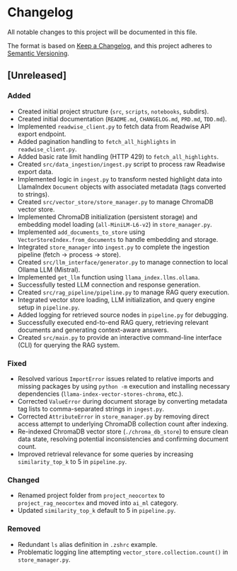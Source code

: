 # Changelog

All notable changes to this project will be documented in this file.

The format is based on [Keep a Changelog](https://keepachangelog.com/en/1.0.0/),
and this project adheres to [Semantic Versioning](https://semver.org/spec/v2.0.0.html).

## [Unreleased]

### Added
- Created initial project structure (`src`, `scripts`, `notebooks`, subdirs).
- Created initial documentation (`README.md`, `CHANGELOG.md`, `PRD.md`, `TDD.md`).
- Implemented `readwise_client.py` to fetch data from Readwise API export endpoint.
- Added pagination handling to `fetch_all_highlights` in `readwise_client.py`.
- Added basic rate limit handling (HTTP 429) to `fetch_all_highlights`.
- Created `src/data_ingestion/ingest.py` script to process raw Readwise export data.
- Implemented logic in `ingest.py` to transform nested highlight data into LlamaIndex `Document` objects with associated metadata (tags converted to strings).
- Created `src/vector_store/store_manager.py` to manage ChromaDB vector store.
- Implemented ChromaDB initialization (persistent storage) and embedding model loading (`all-MiniLM-L6-v2`) in `store_manager.py`.
- Implemented `add_documents_to_store` using `VectorStoreIndex.from_documents` to handle embedding and storage.
- Integrated `store_manager` into `ingest.py` to complete the ingestion pipeline (fetch -> process -> store).
- Created `src/llm_interface/generator.py` to manage connection to local Ollama LLM (Mistral).
- Implemented `get_llm` function using `llama_index.llms.ollama`.
- Successfully tested LLM connection and response generation.
- Created `src/rag_pipeline/pipeline.py` to manage RAG query execution.
- Integrated vector store loading, LLM initialization, and query engine setup in `pipeline.py`.
- Added logging for retrieved source nodes in `pipeline.py` for debugging.
- Successfully executed end-to-end RAG query, retrieving relevant documents and generating context-aware answers.
- Created `src/main.py` to provide an interactive command-line interface (CLI) for querying the RAG system.

### Fixed
- Resolved various `ImportError` issues related to relative imports and missing packages by using `python -m` execution and installing necessary dependencies (`llama-index-vector-stores-chroma`, etc.).
- Corrected `ValueError` during document storage by converting metadata tag lists to comma-separated strings in `ingest.py`.
- Corrected `AttributeError` in `store_manager.py` by removing direct access attempt to underlying ChromaDB collection count after indexing.
- Re-indexed ChromaDB vector store (`./chroma_db_store`) to ensure clean data state, resolving potential inconsistencies and confirming document count.
- Improved retrieval relevance for some queries by increasing `similarity_top_k` to 5 in `pipeline.py`.

### Changed
- Renamed project folder from `project_neocortex` to `project_rag_neocortex` and moved into `ai_ml` category.
- Updated `similarity_top_k` default to 5 in `pipeline.py`.

### Removed
- Redundant `ls` alias definition in `.zshrc` example.
- Problematic logging line attempting `vector_store.collection.count()` in `store_manager.py`.

